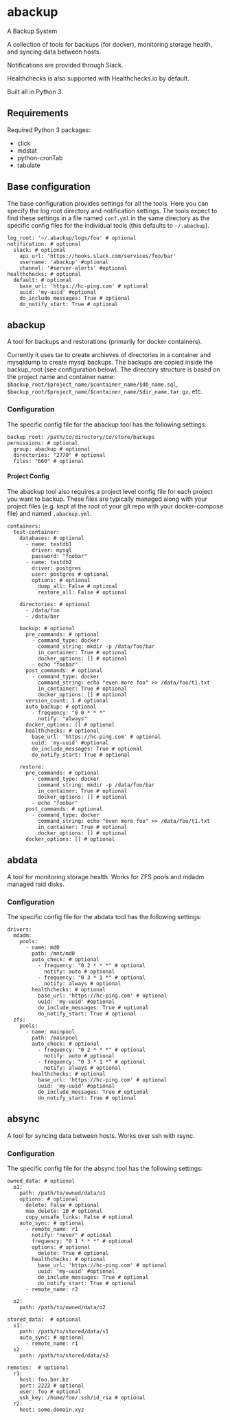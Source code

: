 # abackup

A Backup System

A collection of tools for backups (for docker), monitoring storage health, and syncing data between hosts.

Notifications are provided through Slack.

Healthchecks is also supported with Healthchecks.io by default.

Built all in Python 3.

## Requirements
Required Python 3 packages:
* click
* mdstat
* python-cronTab
* tabulate

## Base configuration
The base configuration provides settings for all the tools. Here you can specify the log root directory and notification
settings. The tools expect to find these settings in a file named `conf.yml` in the same directory as the specific 
config files for the individual tools (this defaults to `~/.abackup`). 

```
log_root: '~/.abackup/logs/foo' # optional
notification: # optional
  slack: # optional
    api_url: 'https://hooks.slack.com/services/foo/bar'
    username: 'abackup' #optional
    channel: '#server-alerts' #optional
healthchecks: # optional
  default: # optional
    base_url: 'https://hc-ping.com' # optional
    uuid: 'my-uuid' #optional
    do_include_messages: True # optional
    do_notify_start: True # optional
```

## abackup

A tool for backups and restorations (primarily for docker containers).

Currently it uses tar to create archieves of directories in a container and mysqldump to create mysql backups. The
backups are copied inside the backup_root (see configuration below). The directory structure is based on the project
name and container name: `$backup_root/$project_name/$container_name/$db_name.sql`, `$backup_root/$project_name/$container_name/$dir_name.tar.gz`, etc.

### Configuration
The specific config file for the abackup tool has the following settings:

```
backup_root: /path/to/directory/to/store/backups
permissions: # optional
  group: abackup # optional
  directories: "2770" # optional
  files: "660" # optional
```

#### Project Config
The abackup tool also requires a project level config file for each project you want to backup. These files are typically
managed along with your project files (e.g. kept at the root of your git repo with your docker-compose file) and named `.abackup.yml`.

```
containers:
  test-container:
    databases: # optional
      - name: testdb1
        driver: mysql
        password: "foobar"
      - name: testdb2
        driver: postgres
        user: postgres # optional
        options: # optional
          dump_all: False # optional
          restore_all: False # optional

    directories: # optional
      - /data/foo
      - /data/bar

    backup: # optional
      pre_commands: # optional
        - command_type: docker
          command_string: mkdir -p /data/foo/bar
          in_container: True # optional
          docker_options: [] # optional
        - echo "foobar"
      post_commands: # optional
        - command_type: docker
          command_string: echo "even more foo" >> /data/foo/t1.txt
          in_container: True # optional
          docker_options: [] # optional
      version_count: 1 # optional
      auto_backup: # optional
        - frequency: "0 0 * * *"
          notify: "always"
      docker_options: [] # optional
      healthchecks: # optional
        base_url: 'https://hc-ping.com' # optional
        uuid: 'my-uuid' #optional
        do_include_messages: True # optional
        do_notify_start: True # optional

    restore:
      pre_commands: # optional
        - command_type: docker
          command_string: mkdir -p /data/foo/bar
          in_container: True # optional
          docker_options: [] # optional
        - echo "foobar"
      post_commands: # optional
        - command_type: docker
          command_string: echo "even more foo" >> /data/foo/t1.txt
          in_container: True # optional
          docker_options: [] # optional
      docker_options: [] # optional
```

## abdata

A tool for monitoring storage health. Works for ZFS pools and mdadm managed raid disks.

### Configuration
The specific config file for the abdata tool has the following settings:

```
drivers:
  mdadm:
    pools:
      - name: md0
        path: /mnt/md0
        auto_check: # optional
          - frequency: "0 2 * * *" # optional
            notify: auto # optional
          - frequency: "0 3 * 1 *" # optional
            notify: always # optional
        healthchecks: # optional
          base_url: 'https://hc-ping.com' # optional
          uuid: 'my-uuid' #optional
          do_include_messages: True # optional
          do_notify_start: True # optional
  zfs:
    pools:
      - name: mainpool
        path: /mainpool
        auto_check: # optional
          - frequency: "0 2 * * *" # optional
            notify: auto # optional
          - frequency: "0 3 * 1 *" # optional
            notify: always # optional
        healthchecks: # optional
          base_url: 'https://hc-ping.com' # optional
          uuid: 'my-uuid' #optional
          do_include_messages: True # optional
          do_notify_start: True # optional
```

## absync

A tool for syncing data between hosts. Works over ssh with rsync.

### Configuration
The specific config file for the absync tool has the following settings:

```
owned_data: # optional
  o1:
    path: /path/to/owned/data/o1
    options: # optional
      delete: False # optional
      max_delete: 10 # optional
      copy_unsafe_links: False # optional
    auto_sync: # optional
      - remote_name: r1
        notify: "never" # optional
        frequency: "0 1 * * *" # optional
        options: # optional
          delete: True # optional
        healthchecks: # optional
          base_url: 'https://hc-ping.com' # optional
          uuid: 'my-uuid' #optional
          do_include_messages: True # optional
          do_notify_start: True # optional
      - remote_name: r2

  o2:
    path: /path/to/owned/data/o2

stored_data:  # optional
  s1:
    path: /path/to/stored/data/s1
    auto_sync: # optional
      - remote_name: r1
  s2:
    path: /path/to/stored/data/s2

remotes:  # optional
  r1:
    host: foo.bar.bz
    port: 2222 # optional
    user: foo # optional 
    ssh_key: /home/foo/.ssh/id_rsa # optional
  r2:
    host: some.domain.xyz
```
